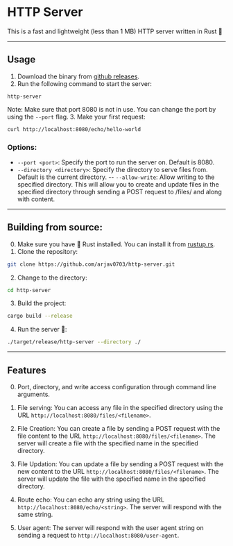 # HTTP Server

This is a fast and lightweight (less than 1 MB) HTTP server written in Rust 🦀

--- 
## Usage
1. Download the binary from [github releases](https://github.com/arjav0703/http-server/releases/).
2. Run the following command to start the server:
```
http-server
```
Note: Make sure that port 8080 is not in use. You can change the port by using the `--port` flag.
3. Make your first request:
```bash
curl http://localhost:8080/echo/hello-world
```
### Options:
- `--port <port>`: Specify the port to run the server on. Default is 8080.
- `--directory <directory>`: Specify the directory to serve files from. Default is the current directory.
-- `--allow-write`: Allow writing to the specified directory. This will allow you to create and update files in the specified directory through sending a POST request to /files/<foobar> and along with content.
---

## Building from source:
0. Make sure you have 🦀 Rust installed. You can install it from [rustup.rs](https://rustup.rs/).
1. Clone the repository:
```bash
git clone https://github.com/arjav0703/http-server.git
```
2. Change to the directory:
```bash
cd http-server
```
3. Build the project:
```bash
cargo build --release
```
4. Run the server 🚀:
```bash
./target/release/http-server --directory ./
```

---

## Features
0. Port, directory, and write access configuration through command line arguments.
1. File serving:
    You can access any file in the specified directory using the URL `http://localhost:8080/files/<filename>`.

2. File Creation:
    You can create a file by sending a POST request with the file content to the URL `http://localhost:8080/files/<filename>`. The server will create a file with the specified name in the specified directory.

3. File Updation:
    You can update a file by sending a POST request with the new content to the URL `http://localhost:8080/files/<filename>`. The server will update the file with the specified name in the specified directory.

4. Route echo:
    You can echo any string using the URL `http://localhost:8080/echo/<string>`. The server will respond with the same string.

5. User agent:
    The server will respond with the user agent string on sending a request to `http://localhost:8080/user-agent`.

